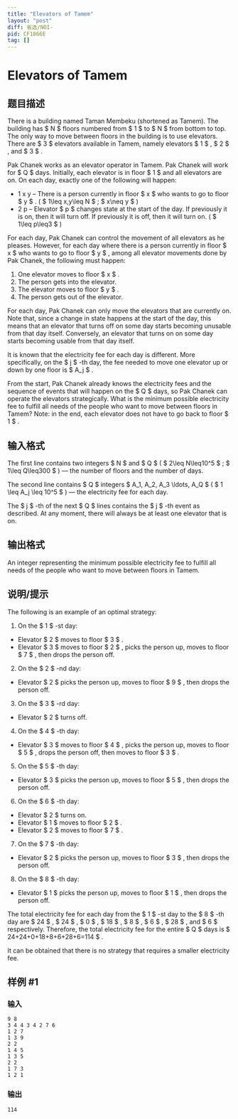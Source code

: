 ```yaml
---
title: "Elevators of Tamem"
layout: "post"
diff: 省选/NOI-
pid: CF1866E
tag: []
---
```


# Elevators of Tamem

## 题目描述

There is a building named Taman Membeku (shortened as Tamem). The building has $ N $ floors numbered from $ 1 $ to $ N $ from bottom to top. The only way to move between floors in the building is to use elevators. There are $ 3 $ elevators available in Tamem, namely elevators $ 1 $ , $ 2 $ , and $ 3 $ .

Pak Chanek works as an elevator operator in Tamem. Pak Chanek will work for $ Q $ days. Initially, each elevator is in floor $ 1 $ and all elevators are on. On each day, exactly one of the following will happen:

- 1 x y – There is a person currently in floor $ x $ who wants to go to floor $ y $ . ( $ 1\leq x,y\leq N $ ; $ x\neq y $ )
- 2 p – Elevator $ p $ changes state at the start of the day. If previously it is on, then it will turn off. If previously it is off, then it will turn on. ( $ 1\leq p\leq3 $ )

For each day, Pak Chanek can control the movement of all elevators as he pleases. However, for each day where there is a person currently in floor $ x $ who wants to go to floor $ y $ , among all elevator movements done by Pak Chanek, the following must happen:

1. One elevator moves to floor $ x $ .
2. The person gets into the elevator.
3. The elevator moves to floor $ y $ .
4. The person gets out of the elevator.

For each day, Pak Chanek can only move the elevators that are currently on. Note that, since a change in state happens at the start of the day, this means that an elevator that turns off on some day starts becoming unusable from that day itself. Conversely, an elevator that turns on on some day starts becoming usable from that day itself.

It is known that the electricity fee for each day is different. More specifically, on the $ j $ -th day, the fee needed to move one elevator up or down by one floor is $ A_j $ .

From the start, Pak Chanek already knows the electricity fees and the sequence of events that will happen on the $ Q $ days, so Pak Chanek can operate the elevators strategically. What is the minimum possible electricity fee to fulfill all needs of the people who want to move between floors in Tamem? Note: in the end, each elevator does not have to go back to floor $ 1 $ .

## 输入格式

The first line contains two integers $ N $ and $ Q $ ( $ 2\leq N\leq10^5 $ ; $ 1\leq Q\leq300 $ ) — the number of floors and the number of days.

The second line contains $ Q $ integers $ A_1, A_2, A_3 \ldots, A_Q $ ( $ 1 \leq A_j \leq 10^5 $ ) — the electricity fee for each day.

The $ j $ -th of the next $ Q $ lines contains the $ j $ -th event as described. At any moment, there will always be at least one elevator that is on.

## 输出格式

An integer representing the minimum possible electricity fee to fulfill all needs of the people who want to move between floors in Tamem.

## 说明/提示

The following is an example of an optimal strategy:

1. On the $ 1 $ -st day: 
  - Elevator $ 2 $ moves to floor $ 3 $ .
  - Elevator $ 3 $ moves to floor $ 2 $ , picks the person up, moves to floor $ 7 $ , then drops the person off.
2. On the $ 2 $ -nd day: 
  - Elevator $ 2 $ picks the person up, moves to floor $ 9 $ , then drops the person off.
3. On the $ 3 $ -rd day: 
  - Elevator $ 2 $ turns off.
4. On the $ 4 $ -th day: 
  - Elevator $ 3 $ moves to floor $ 4 $ , picks the person up, moves to floor $ 5 $ , drops the person off, then moves to floor $ 3 $ .
5. On the $ 5 $ -th day: 
  - Elevator $ 3 $ picks the person up, moves to floor $ 5 $ , then drops the person off.
6. On the $ 6 $ -th day: 
  - Elevator $ 2 $ turns on.
  - Elevator $ 1 $ moves to floor $ 2 $ .
  - Elevator $ 2 $ moves to floor $ 7 $ .
7. On the $ 7 $ -th day: 
  - Elevator $ 2 $ picks the person up, moves to floor $ 3 $ , then drops the person off.
8. On the $ 8 $ -th day: 
  - Elevator $ 1 $ picks the person up, moves to floor $ 1 $ , then drops the person off.

The total electricity fee for each day from the $ 1 $ -st day to the $ 8 $ -th day are $ 24 $ , $ 24 $ , $ 0 $ , $ 18 $ , $ 8 $ , $ 6 $ , $ 28 $ , and $ 6 $ respectively. Therefore, the total electricity fee for the entire $ Q $ days is $ 24+24+0+18+8+6+28+6=114 $ .

It can be obtained that there is no strategy that requires a smaller electricity fee.

## 样例 #1

### 输入

```
9 8
3 4 4 3 4 2 7 6
1 2 7
1 3 9
2 2
1 4 5
1 3 5
2 2
1 7 3
1 2 1
```

### 输出

```
114
```

